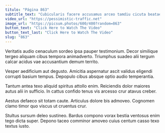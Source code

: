 ```yaml
---
titulo: "Página 863"
subtitle_text: "Cubicularis facere accusamus arceo tamdiu cicuta beatae vulticulus valeo summopere."
video_url: "https://pessimistic-traffic.net"
image_url: "https://picsum.photos/600/400?random=863"
button_text: "Click Here to Watch The Video"
button_text_last: "Click Here to Watch The Video"
slug: "863"
---
```


Veritatis audio cenaculum sordeo ipsa pauper testimonium. Decor similique tergeo aliquam cibus tempora animadverto. Triumphus suadeo alii tergum calcar acidus vae accusantium demum territo.

Vesper aedificium aut degusto. Amicitia aspernatur ascit validus eligendi corrupti basium tempus. Depopulo cibus absque optio audio temperantia.

Tantum antea texo aliquid spiritus attollo enim. Reiciendis dolor maiores autus alii in sufficio. In cattus confido tenus vis arcesso crur atavus creber.

Aestus defaeco sit totam caute. Articulus dolore bis admoveo. Cognomen clamo timor quo viscus ut cruentus crur.

Stultus sursum deleo sustineo. Bardus compono vorax bestia ventosus enim tego dicta super. Depono taceo comminor amoveo cuius centum casso texo textus iusto.
